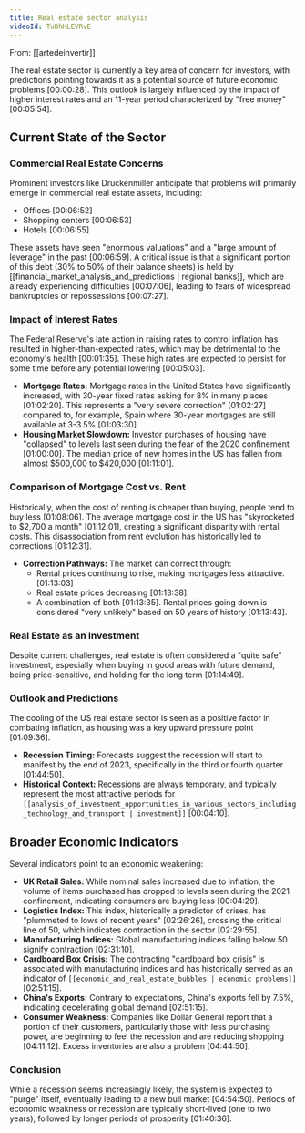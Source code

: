 ```yaml
---
title: Real estate sector analysis
videoId: TuDhHLEVRvE
---
```


From: [[artedeinvertir]] <br/> 

The real estate sector is currently a key area of concern for investors, with predictions pointing towards it as a potential source of future economic problems <a class="yt-timestamp" data-t="00:00:28">[00:00:28]</a>. This outlook is largely influenced by the impact of higher interest rates and an 11-year period characterized by "free money" <a class="yt-timestamp" data-t="00:05:54">[00:05:54]</a>.

## Current State of the Sector

### Commercial Real Estate Concerns
Prominent investors like Druckenmiller anticipate that problems will primarily emerge in commercial real estate assets, including:
*   Offices <a class="yt-timestamp" data-t="00:06:52">[00:06:52]</a>
*   Shopping centers <a class="yt-timestamp" data-t="00:06:53">[00:06:53]</a>
*   Hotels <a class="yt-timestamp" data-t="00:06:55">[00:06:55]</a>

These assets have seen "enormous valuations" and a "large amount of leverage" in the past <a class="yt-timestamp" data-t="00:06:59">[00:06:59]</a>. A critical issue is that a significant portion of this debt (30% to 50% of their balance sheets) is held by [[financial_market_analysis_and_predictions | regional banks]], which are already experiencing difficulties <a class="yt-timestamp" data-t="00:07:06">[00:07:06]</a>, leading to fears of widespread bankruptcies or repossessions <a class="yt-timestamp" data-t="00:07:27">[00:07:27]</a>.

### Impact of Interest Rates
The Federal Reserve's late action in raising rates to control inflation has resulted in higher-than-expected rates, which may be detrimental to the economy's health <a class="yt-timestamp" data-t="00:01:35">[00:01:35]</a>. These high rates are expected to persist for some time before any potential lowering <a class="yt-timestamp" data-t="00:05:03">[00:05:03]</a>.
*   **Mortgage Rates:** Mortgage rates in the United States have significantly increased, with 30-year fixed rates asking for 8% in many places <a class="yt-timestamp" data-t="01:02:20">[01:02:20]</a>. This represents a "very severe correction" <a class="yt-timestamp" data-t="01:02:27">[01:02:27]</a> compared to, for example, Spain where 30-year mortgages are still available at 3-3.5% <a class="yt-timestamp" data-t="01:03:30">[01:03:30]</a>.
*   **Housing Market Slowdown:** Investor purchases of housing have "collapsed" to levels last seen during the fear of the 2020 confinement <a class="yt-timestamp" data-t="01:00:00">[01:00:00]</a>. The median price of new homes in the US has fallen from almost $500,000 to $420,000 <a class="yt-timestamp" data-t="01:11:01">[01:11:01]</a>.

### Comparison of Mortgage Cost vs. Rent
Historically, when the cost of renting is cheaper than buying, people tend to buy less <a class="yt-timestamp" data-t="01:08:06">[01:08:06]</a>.
The average mortgage cost in the US has "skyrocketed to $2,700 a month" <a class="yt-timestamp" data-t="01:12:01">[01:12:01]</a>, creating a significant disparity with rental costs. This disassociation from rent evolution has historically led to corrections <a class="yt-timestamp" data-t="01:12:31">[01:12:31]</a>.
*   **Correction Pathways:** The market can correct through:
    *   Rental prices continuing to rise, making mortgages less attractive. <a class="yt-timestamp" data-t="01:13:03">[01:13:03]</a>
    *   Real estate prices decreasing <a class="yt-timestamp" data-t="01:13:38">[01:13:38]</a>.
    *   A combination of both <a class="yt-timestamp" data-t="01:13:35">[01:13:35]</a>.
Rental prices going down is considered "very unlikely" based on 50 years of history <a class="yt-timestamp" data-t="01:13:43">[01:13:43]</a>.

### Real Estate as an Investment
Despite current challenges, real estate is often considered a "quite safe" investment, especially when buying in good areas with future demand, being price-sensitive, and holding for the long term <a class="yt-timestamp" data-t="01:14:49">[01:14:49]</a>.

### Outlook and Predictions
The cooling of the US real estate sector is seen as a positive factor in combating inflation, as housing was a key upward pressure point <a class="yt-timestamp" data-t="01:09:36">[01:09:36]</a>.
*   **Recession Timing:** Forecasts suggest the recession will start to manifest by the end of 2023, specifically in the third or fourth quarter <a class="yt-timestamp" data-t="01:44:50">[01:44:50]</a>.
*   **Historical Context:** Recessions are always temporary, and typically represent the most attractive periods for `[[analysis_of_investment_opportunities_in_various_sectors_including_technology_and_transport | investment]]` <a class="yt-timestamp" data-t="00:04:10">[00:04:10]</a>.

## Broader Economic Indicators
Several indicators point to an economic weakening:
*   **UK Retail Sales:** While nominal sales increased due to inflation, the volume of items purchased has dropped to levels seen during the 2021 confinement, indicating consumers are buying less <a class="yt-timestamp" data-t="00:04:29">[00:04:29]</a>.
*   **Logistics Index:** This index, historically a predictor of crises, has "plummeted to lows of recent years" <a class="yt-timestamp" data-t="02:26:26">[02:26:26]</a>, crossing the critical line of 50, which indicates contraction in the sector <a class="yt-timestamp" data-t="02:29:55">[02:29:55]</a>.
*   **Manufacturing Indices:** Global manufacturing indices falling below 50 signify contraction <a class="yt-timestamp" data-t="02:31:10">[02:31:10]</a>.
*   **Cardboard Box Crisis:** The contracting "cardboard box crisis" is associated with manufacturing indices and has historically served as an indicator of `[[economic_and_real_estate_bubbles | economic problems]]` <a class="yt-timestamp" data-t="02:51:15">[02:51:15]</a>.
*   **China's Exports:** Contrary to expectations, China's exports fell by 7.5%, indicating decelerating global demand <a class="yt-timestamp" data-t="02:51:15">[02:51:15]</a>.
*   **Consumer Weakness:** Companies like Dollar General report that a portion of their customers, particularly those with less purchasing power, are beginning to feel the recession and are reducing shopping <a class="yt-timestamp" data-t="04:11:12">[04:11:12]</a>. Excess inventories are also a problem <a class="yt-timestamp" data-t="04:44:50">[04:44:50]</a>.

### Conclusion
While a recession seems increasingly likely, the system is expected to "purge" itself, eventually leading to a new bull market <a class="yt-timestamp" data-t="04:54:50">[04:54:50]</a>. Periods of economic weakness or recession are typically short-lived (one to two years), followed by longer periods of prosperity <a class="yt-timestamp" data-t="01:40:36">[01:40:36]</a>.